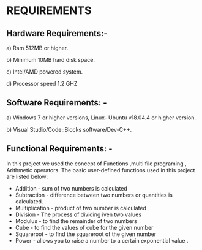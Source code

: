 # REQUIREMENTS
## Hardware Requirements:-
a) Ram 512MB or higher.

b) Minimum 10MB hard disk space.

c) Intel/AMD powered system.

d) Processor speed 1.2 GHZ

## Software Requirements: -
a) Windows 7 or higher versions, Linux- Ubuntu v18.04.4 or higher version.

b) Visual Studio/Code::Blocks software/Dev-C++.

## Functional Requirements: -

In this project we used the concept of  Functions ,multi file programing , Arithmetic operators. The basic user-defined functions used in this project are listed below:

 * Addition - sum of two numbers is calculated
 * Subtraction - difference between two numbers or quantities is calculated.
 * Multiplication - product of two number is calculated
 * Division - The process of dividing iven two values
 * Modulus - to find the remainder of two numbers
 * Cube - to find the values of cube for the given number
 * Squareroot - to find the squareroot of the given number 
 * Power - allows you to raise a number to a certain exponential value .
 
 
